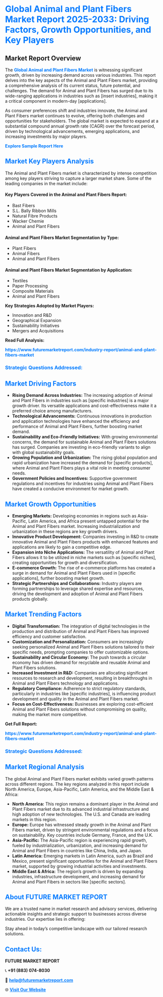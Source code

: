 <h1 style="color: #007BFF;">Global Animal and Plant Fibers Market Report 2025-2033: Driving Factors, Growth Opportunities, and Key Players</h1>

<section id="overview">
<h2>Market Report Overview</h2>
<p>The <a href="https://www.futuremarketreport.com/industry-report/animal-and-plant-fibers-market" style="color: #007BFF; text-decoration: none;"><strong>Global Animal and Plant Fibers Market</strong></a> is witnessing significant growth, driven by increasing demand across various industries. This report delves into the key aspects of the Animal and Plant Fibers market, providing a comprehensive analysis of its current status, future potential, and challenges. The demand for Animal and Plant Fibers has surged due to its wide-ranging applications in industries such as [insert industries], making it a critical component in modern-day [applications].</p>
<p>As consumer preferences shift and industries innovate, the Animal and Plant Fibers market continues to evolve, offering both challenges and opportunities for stakeholders. The global market is expected to expand at a substantial compound annual growth rate (CAGR) over the forecast period, driven by technological advancements, emerging applications, and increasing investments by major players.</p>
</section>

<section id="overview">
<p><a href="https://www.futuremarketreport.com/request-sample/reportId=98410" style="color: #007BFF; text-decoration: none;"><strong>Explore Sample Report Here</strong></a></p>
</section>

<section id="key-players">
<h2 style="color: #007BFF;">Market Key Players Analysis</h2>
<p>The Animal and Plant Fibers market is characterized by intense competition among key players striving to capture a larger market share. Some of the leading companies in the market include:</p>
<h4>Key Players Covered in the Animal and Plant Fibers Report:</h4>
<ul><li>Bast Fibers</li><li>S.L. Bally Ribbon Mills</li><li>Natural Fibre Products</li><li>Wacker Chemie</li><li>Animal and Plant Fibers</li></ul>
<h4>Animal and Plant Fibers Market Segmentation by Type:</h4>
<ul><li>Plant Fibers</li><li>Animal Fibers</li><li>Animal and Plant Fibers</li></ul>

<h4>Animal and Plant Fibers Market Segmentation by Application:</h4>
<ul><li>Textiles</li><li>Paper Processing</li><li>Composite Materials</li><li>Animal and Plant Fibers</li></ul>
<p><strong>Key Strategies Adopted by Market Players:</strong></p>
<ul>
<li>Innovation and R&D</li>
<li>Geographical Expansion</li>
<li>Sustainability Initiatives</li>
<li>Mergers and Acquisitions</li>
</ul>
</section>

<section>
<p><strong>Read Full Analysis: </strong></p><a href="https://www.futuremarketreport.com/industry-report/animal-and-plant-fibers-market" style="color: #007BFF; text-decoration: none;"><strong>https://www.futuremarketreport.com/industry-report/animal-and-plant-fibers-market</strong></a>
<h3 style="color: #007BFF;">Strategic Questions Addressed:</h3>
</section>

<section id="driving-factors">
<h2 style="color: #007BFF;">Market Driving Factors</h2>
<ul>
<li><strong>Rising Demand Across Industries:</strong> The increasing adoption of Animal and Plant Fibers in industries such as [specific industries] is a major growth driver. Its versatile applications and cost-effectiveness make it a preferred choice among manufacturers.</li>
<li><strong>Technological Advancements:</strong> Continuous innovations in production and application technologies have enhanced the efficiency and performance of Animal and Plant Fibers, further boosting market demand.</li>
<li><strong>Sustainability and Eco-Friendly Initiatives:</strong> With growing environmental concerns, the demand for sustainable Animal and Plant Fibers solutions has surged. Companies are investing in eco-friendly variants to align with global sustainability goals.</li>
<li><strong>Growing Population and Urbanization:</strong> The rising global population and rapid urbanization have increased the demand for [specific products], where Animal and Plant Fibers plays a vital role in meeting consumer needs.</li>
<li><strong>Government Policies and Incentives:</strong> Supportive government regulations and incentives for industries using Animal and Plant Fibers have created a conducive environment for market growth.</li>
</ul>
</section>

<section id="growth-opportunities">
<h2 style="color: #007BFF;">Market Growth Opportunities</h2>
<ul>
<li><strong>Emerging Markets:</strong> Developing economies in regions such as Asia-Pacific, Latin America, and Africa present untapped potential for the Animal and Plant Fibers market. Increasing industrialization and urbanization in these regions are key growth drivers.</li>
<li><strong>Innovative Product Development:</strong> Companies investing in R&D to create innovative Animal and Plant Fibers products with enhanced features and applications are likely to gain a competitive edge.</li>
<li><strong>Expansion into Niche Applications:</strong> The versatility of Animal and Plant Fibers allows it to be utilized in niche markets such as [specific niches], creating opportunities for growth and diversification.</li>
<li><strong>E-commerce Growth:</strong> The rise of e-commerce platforms has created a surge in demand for Animal and Plant Fibers used in [specific applications], further boosting market growth.</li>
<li><strong>Strategic Partnerships and Collaborations:</strong> Industry players are forming partnerships to leverage shared expertise and resources, driving the development and adoption of Animal and Plant Fibers products globally.</li>
</ul>
</section>

<section id="trending-factors">
<h2 style="color: #007BFF;">Market Trending Factors</h2>
<ul>
<li><strong>Digital Transformation:</strong> The integration of digital technologies in the production and distribution of Animal and Plant Fibers has improved efficiency and customer satisfaction.</li>
<li><strong>Customization and Personalization:</strong> Consumers are increasingly seeking personalized Animal and Plant Fibers solutions tailored to their specific needs, prompting companies to offer customizable options.</li>
<li><strong>Sustainability and Circular Economy:</strong> The push towards a circular economy has driven demand for recyclable and reusable Animal and Plant Fibers solutions.</li>
<li><strong>Increased Investment in R&D:</strong> Companies are allocating significant resources to research and development, resulting in breakthroughs in Animal and Plant Fibers technology and applications.</li>
<li><strong>Regulatory Compliance:</strong> Adherence to strict regulatory standards, particularly in industries like [specific industries], is influencing product development and quality in the Animal and Plant Fibers market.</li>
<li><strong>Focus on Cost-Effectiveness:</strong> Businesses are exploring cost-efficient Animal and Plant Fibers solutions without compromising on quality, making the market more competitive.</li>
</ul>
</section>

<section>
<p><strong>Get Full Report: </strong></p><a href="https://www.futuremarketreport.com/industry-report/animal-and-plant-fibers-market" style="color: #007BFF; text-decoration: none;"><strong>https://www.futuremarketreport.com/industry-report/animal-and-plant-fibers-market</strong></a>
<h3 style="color: #007BFF;">Strategic Questions Addressed:</h3>
</section>


<section id="regional-analysis">
<h2 style="color: #007BFF;">Market Regional Analysis</h2>
<p>The global Animal and Plant Fibers market exhibits varied growth patterns across different regions. The key regions analyzed in this report include North America, Europe, Asia-Pacific, Latin America, and the Middle East & Africa:</p>
<ul>
<li><strong>North America:</strong> This region remains a dominant player in the Animal and Plant Fibers market due to its advanced industrial infrastructure and high adoption of new technologies. The U.S. and Canada are leading markets in this region.</li>
<li><strong>Europe:</strong> Europe has witnessed steady growth in the Animal and Plant Fibers market, driven by stringent environmental regulations and a focus on sustainability. Key countries include Germany, France, and the U.K.</li>
<li><strong>Asia-Pacific:</strong> The Asia-Pacific region is experiencing rapid growth, fueled by industrialization, urbanization, and increasing demand for Animal and Plant Fibers in countries like China, India, and Japan.</li>
<li><strong>Latin America:</strong> Emerging markets in Latin America, such as Brazil and Mexico, present significant opportunities for the Animal and Plant Fibers market, supported by growing industrial activities and investments.</li>
<li><strong>Middle East & Africa:</strong> The region’s growth is driven by expanding industries, infrastructure development, and increasing demand for Animal and Plant Fibers in sectors like [specific sectors].</li>
</ul>
</section>

<footer>
<h2 style="color: #007BFF;">About FUTURE MARKET REPORT</h2>
<p>We are a trusted name in market research and advisory services, delivering actionable insights and strategic support to businesses across diverse industries. Our expertise lies in offering:</p>

<p>Stay ahead in today’s competitive landscape with our tailored research solutions.</p>

<h2 style="color: #007BFF;">Contact Us:</h2>
<p><strong>FUTURE MARKET REPORT</strong></p>
<p>📞 <strong>+91 (883) 074-8030</strong></p>
<p>📧 <strong><a href="mailto:help@futuremarketreport.com" style="color: #007BFF;">help@futuremarketreport.com</a></strong></p>
<p>🌐 <strong><a href="https://www.futuremarketreport.com/" style="color: #007BFF;">Visit Our Website</a></strong></p>
</footer>